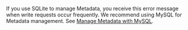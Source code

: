 If you use SQLite to manage Metadata, you receive this error message when write requests occur frequently. We recommend using MySQL for Metadata management. See [Manage Metadata with MySQL](data_manage.md).